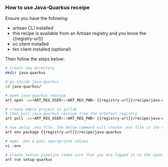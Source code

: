 ### How to use Java-Quarkus receipe

Ensure you have the following:
- artisan CLI installed
- this recipe is available from an Artisan registry and you know the {{registry-url}}
- oc client installed
- tkn client installed (optional)

Then follow the steps below:

```bash
# create new directory
mkdir java-quarkus

# go inside java-quarkus
cd java-quarkus/

# open java-quarkus receipe
art open -u=<ART_REG_USER>:<ART_REG_PWD> {{registry-url}}/recipe/java-quarkus

# create empty project in gitlab
# then pull java-quarkus receipe from the artefact registry
art pull -u=<ART_REG_USER>:<ART_REG_PWD> {{registry-url}}/recipe/java-quarkus

# now setup .env file. the below command will create .env file in the current folder
art env package {{registry-url}}/recipe/java-quarkus

# open .env & pass appropriate values
vi .env

# create tekton pipeline (make sure that you are logged in to the openshift)
art run setup-quarkus 
```